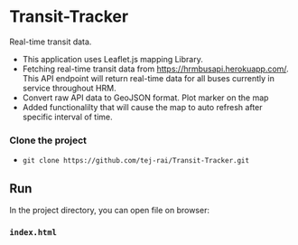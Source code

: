 # Transit-Tracker

Real-time transit data. 
- This application uses Leaflet.js mapping Library. 
- Fetching real-time transit data from https://hrmbusapi.herokuapp.com/. This API endpoint will return real-time data for all buses currently in service throughout HRM.
- Convert raw API data to GeoJSON format. Plot marker on the map
- Added functionalilty that will cause the map to auto refresh after specific interval of time.


### Clone the project

-   `git clone https://github.com/tej-rai/Transit-Tracker.git`


## Run

In the project directory, you can open file on browser:

### `index.html`

